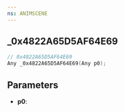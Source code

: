```yaml
---
ns: ANIMSCENE
---
```

## _0x4822A65D5AF64E69

```c
// 0x4822A65D5AF64E69
Any _0x4822A65D5AF64E69(Any p0);
```

## Parameters
* **p0**:
